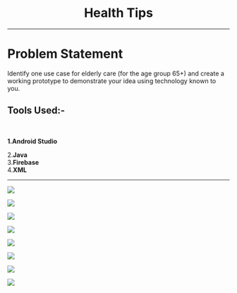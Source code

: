 

<h1 align="center"> Health Tips </h1>
<hr>
<h1>Problem Statement </h1>
<p>Identify one use case for elderly care (for the age group 65+) and create a working prototype to demonstrate your idea using technology known to you. </p>
<h2>Tools Used:-</h2><br>
<p><b>1.Android Studio</b><br>
  
2.<b>Java </b><br>
3.<b>Firebase</b><br>
4.<b>XML</b><br>


</p>

<hr>
<img src="https://github.com/Akshay1976/Health_tips_kratin/blob/master/app/src/main/res/drawable-v24/1.jpeg?raw=true" > <br>

<img src="https://github.com/Akshay1976/Health_tips_kratin/blob/master/app/src/main/res/drawable-v24/2.jpeg?raw=true" ><br>

<img src="https://github.com/Akshay1976/Health_tips_kratin/blob/master/app/src/main/res/drawable-v24/3.jpeg?raw=true" ><br>

<img src="https://github.com/Akshay1976/Health_tips_kratin/blob/master/app/src/main/res/drawable-v24/4.jpeg?raw=true" ><br>

<img src="https://github.com/Akshay1976/Health_tips_kratin/blob/master/app/src/main/res/drawable-v24/5.jpeg?raw=true" ><br>

<img src="https://github.com/Akshay1976/Health_tips_kratin/blob/master/app/src/main/res/drawable-v24/6.jpeg?raw=true" ><br>

<img src="https://github.com/Akshay1976/Health_tips_kratin/blob/master/app/src/main/res/drawable-v24/7.jpeg?raw=true" ><br>

<img src="https://github.com/Akshay1976/Health_tips_kratin/blob/master/app/src/main/res/drawable-v24/firebase.jpg?raw=true" >
